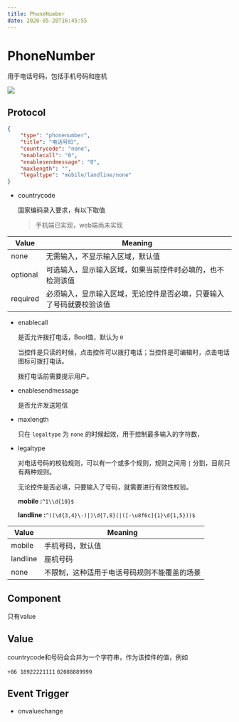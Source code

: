 ```yaml
---
title: PhoneNumber
date: 2020-05-20T16:45:55
---
```


# PhoneNumber

用于电话号码，包括手机号码和座机

![](http://apaas.wxchina.com:8881/wp-content/uploads/PhoneNumberSample.png)

## Protocol

```json
{
    "type": "phonenumber",
    "title": "电话号码",
    "countrycode": "none",
    "enablecall": "0",
    "enablesendmessage": "0",
    "maxlength": "",
    "legaltype": "mobile/landline/none"
}
```

* countrycode

  国家编码录入要求，有以下取值

  > 手机端已实现，web端尚未实现

|Value|Meaning|
|---|---|
|none|无需输入，不显示输入区域，默认值|
|optional|可选输入，显示输入区域，如果当前控件时必填的，也不检测该值|
|required|必须输入，显示输入区域，无论控件是否必填，只要输入了号码就要校验该值|

* enablecall

  是否允许拨打电话，Bool值，默认为 `0`

  当控件是只读的时候，点击控件可以拨打电话；当控件是可编辑时，点击电话图标可拨打电话。

  拨打电话前需要提示用户。

* enablesendmessage

  是否允许发送短信

* maxlength

  只在 `legaltype` 为 `none` 的时候起效，用于控制最多输入的字符数，

* legaltype

  对电话号码的校验规则，可以有一个或多个规则，规则之间用 `|` 分割，目前只有两种规则。

  无论控件是否必填，只要输入了号码，就需要进行有效性校验。

  **mobile :**`^1\\d{10}$`

  **landline :**`^((\d{3,4}\-)|)\d{7,8}(|([-\u8f6c]{1}\d{1,5}))$`

|Value|Meaning|
|---|---|
|mobile|手机号码，默认值|
|landline|座机号码|
|none|不限制，这种适用于电话号码规则不能覆盖的场景|

## Component

只有value

## Value

countrycode和号码会合并为一个字符串，作为该控件的值，例如

`+86 18922221111` `02088889999`

## Event Trigger

* onvaluechange